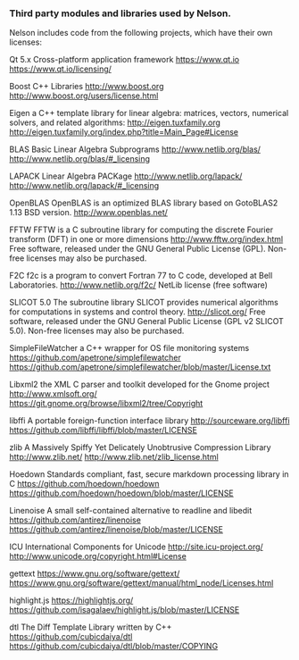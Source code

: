 ### Third party modules and libraries used by Nelson. 

Nelson includes code from the following projects, which have their own licenses:

Qt 5.x Cross-platform application framework
https://www.qt.io
https://www.qt.io/licensing/

Boost C++ Libraries
http://www.boost.org
http://www.boost.org/users/license.html

Eigen
a C++ template library for linear algebra: matrices, vectors, numerical solvers, and related algorithms:
http://eigen.tuxfamily.org
http://eigen.tuxfamily.org/index.php?title=Main_Page#License

BLAS
Basic Linear Algebra Subprograms
http://www.netlib.org/blas/
http://www.netlib.org/blas/#_licensing

LAPACK
Linear Algebra PACKage
http://www.netlib.org/lapack/
http://www.netlib.org/lapack/#_licensing

OpenBLAS
OpenBLAS is an optimized BLAS library based on GotoBLAS2 1.13 BSD version.
http://www.openblas.net/

FFTW
FFTW is a C subroutine library for computing the discrete Fourier transform (DFT) in one or more dimensions
http://www.fftw.org/index.html
Free software, released under the GNU General Public License (GPL).
Non-free licenses may also be purchased.

F2C
f2c is a program to convert Fortran 77 to C code, developed at Bell Laboratories.
http://www.netlib.org/f2c/
NetLib license (free software)

SLICOT 5.0
The subroutine library SLICOT provides numerical algorithms for computations in systems and control theory.
http://slicot.org/
Free software, released under the GNU General Public License (GPL v2 SLICOT 5.0).
Non-free licenses may also be purchased.

SimpleFileWatcher
a C++ wrapper for OS file monitoring systems
https://github.com/apetrone/simplefilewatcher
https://github.com/apetrone/simplefilewatcher/blob/master/License.txt

Libxml2
the XML C parser and toolkit developed for the Gnome project
http://www.xmlsoft.org/
https://git.gnome.org/browse/libxml2/tree/Copyright

libffi
A portable foreign-function interface library
http://sourceware.org/libffi
https://github.com/libffi/libffi/blob/master/LICENSE

zlib
A Massively Spiffy Yet Delicately Unobtrusive Compression Library
http://www.zlib.net/
http://www.zlib.net/zlib_license.html

Hoedown
Standards compliant, fast, secure markdown processing library in C
https://github.com/hoedown/hoedown
https://github.com/hoedown/hoedown/blob/master/LICENSE

Linenoise
A small self-contained alternative to readline and libedit
https://github.com/antirez/linenoise
https://github.com/antirez/linenoise/blob/master/LICENSE

ICU
International Components for Unicode
http://site.icu-project.org/
http://www.unicode.org/copyright.html#License

gettext
https://www.gnu.org/software/gettext/
https://www.gnu.org/software/gettext/manual/html_node/Licenses.html

highlight.js
https://highlightjs.org/
https://github.com/isagalaev/highlight.js/blob/master/LICENSE

dtl
The Diff Template Library written by C++
https://github.com/cubicdaiya/dtl
https://github.com/cubicdaiya/dtl/blob/master/COPYING
